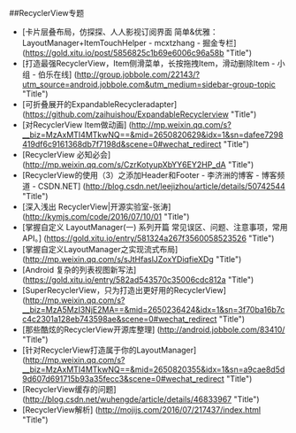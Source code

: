 
##RecyclerView专题


* [卡片层叠布局，仿探探、人人影视订阅界面 简单&优雅：LayoutManager+ItemTouchHelper - mcxtzhang - 掘金专栏] (https://gold.xitu.io/post/5856825c1b69e6006c96a58b  "Title")
* [打造最强RecyclerView，Item侧滑菜单，长按拖拽Item，滑动删除Item - 小组 - 伯乐在线] (http://group.jobbole.com/22143/?utm_source=android.jobbole.com&utm_medium=sidebar-group-topic  "Title")
* [可折叠展开的ExpandableRecycleradapter] (https://github.com/zaihuishou/ExpandableRecyclerview  "Title")
* [对RecyclerView Item做动画] (http://mp.weixin.qq.com/s?__biz=MzAxMTI4MTkwNQ==&mid=2650820629&idx=1&sn=dafee7298419df6c9161368db7f7198d&scene=0#wechat_redirect  "Title")
* [RecyclerView 必知必会] (http://mp.weixin.qq.com/s/CzrKotyupXbYY6EY2HP_dA  "Title")
* [RecyclerView的使用（3）之添加Header和Footer - 李济洲的博客 - 博客频道 - CSDN.NET] (http://blog.csdn.net/leejizhou/article/details/50742544  "Title")
* [深入浅出 RecyclerView|开源实验室-张涛] (http://kymjs.com/code/2016/07/10/01  "Title")
* [掌握自定义 LayoutManager(一) 系列开篇 常见误区、问题、注意事项，常用 API。] (https://gold.xitu.io/entry/581324a267f3560058523526  "Title")
* [掌握自定义LayoutManager之实现流式布局] (http://mp.weixin.qq.com/s/sJtHfaslJZoxYDiqfieXDg  "Title")
* [Android 复杂的列表视图新写法] (https://gold.xitu.io/entry/582ad543570c35006cdc812a  "Title")
* [SuperRecyclerView，只为打造出更好用的RecyclerView] (http://mp.weixin.qq.com/s?__biz=MzA5MzI3NjE2MA==&mid=2650236424&idx=1&sn=3f70ba16b7cc4c2301a128eb743598ae&scene=0#wechat_redirect  "Title")
* [那些酷炫的RecyclerView开源库整理] (http://android.jobbole.com/83410/  "Title")
* [针对RecyclerView打造属于你的LayoutManager] (http://mp.weixin.qq.com/s?__biz=MzAxMTI4MTkwNQ==&mid=2650820355&idx=1&sn=a9cae8d5d9d607d691715b93a35fecc3&scene=0#wechat_redirect  "Title")
* [RecyclerView缓存的问题] (http://blog.csdn.net/wuhengde/article/details/46833967  "Title")
* [RecyclerView解析] (http://mojijs.com/2016/07/217437/index.html "Title")

